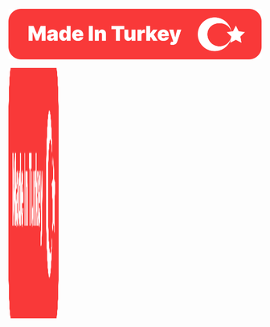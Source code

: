 ![MadeInTurkey](https://raw.githubusercontent.com/RedProcessor/turkey/main/badge.svg)

<img src="https://raw.githubusercontent.com/RedProcessor/turkey/main/badge.svg" alt="drawing" width="100" height="500"/>

